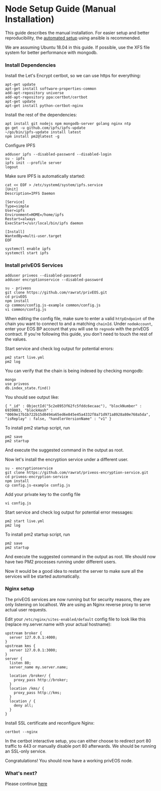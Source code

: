 # Node Setup Guide (Manual Installation)

This guide describes the manual installation. For easier setup and better reproducibility, the [automated setup](https://github.com/rawrat/priveos-automation) using ansible is recommended.

We are assuming Ubuntu 18.04 in this guide. If possible, use the XFS file system for better performance with mongodb. 

### Install Dependencies

Install the Let's Encrypt certbot, so we can use https for everything:

    apt-get update
    apt-get install software-properties-common
    add-apt-repository universe
    add-apt-repository ppa:certbot/certbot
    apt-get update
    apt-get install python-certbot-nginx
    
Install the rest of the dependencies:
    
    apt install git nodejs npm mongodb-server golang nginx ntp
    go get -u github.com/ipfs/ipfs-update
    ~/go/bin/ipfs-update install latest
    npm install pm2@latest -g

Configure IPFS
  
    adduser ipfs --disabled-password --disabled-login
    su - ipfs
    ipfs init --profile server
    logout

Make sure IPFS is automatically started:

    cat << EOF > /etc/systemd/system/ipfs.service
    [Unit]
    Description=IPFS Daemon

    [Service]
    Type=simple
    User=ipfs
    Environment=HOME=/home/ipfs
    Restart=always
    ExecStart=/usr/local/bin/ipfs daemon

    [Install]
    WantedBy=multi-user.target
    EOF
    
    systemctl enable ipfs
    systemctl start ipfs
    
### Install privEOS Services

    adduser priveos --disabled-password
    adduser encryptionservice --disabled-password

    su - priveos
    git clone https://github.com/rawrat/privEOS.git
    cd privEOS
    npm install
    cp common/config.js-example common/config.js
    vi common/config.js
    
When editing the config file, make sure to enter a valid `httpEndpoint` of the chain you want to connect to and a matching `chainId`. Under `nodeAccount`, enter your EOS BP account that you will use to `regnode` with the privEOS contract. If you're following this guide, you don't need to touch the rest of the values.

Start service and check log output for potential errors:

    pm2 start live.yml
    pm2 log
    
You can verify that the chain is being indexed by checking mongodb:

    mongo
    use priveos
    db.index_state.find()

You should see output like:
```
{ "_id" : ObjectId("5c2e8953f62fc5fddc6ecaac"), "blockNumber" : 6939003, "blockHash" : "0069e17b1b722b15d0494a65ed6e845e45a4332f8a71d971a8928a80e768a5da", "isReplay" : false, "handlerVersionName" : "v1" }
```
To install pm2 startup script, run

    pm2 save
    pm2 startup
And execute the suggested command in the output as root.

Now let's install the encryption service under a different user.

    su - encryptionservice 
    git clone https://github.com/rawrat/priveos-encryption-service.git
    cd priveos-encryption-service
    npm install
    cp config.js-example config.js
Add your private key to the config file

    vi config.js
Start service and check log output for potential error messages:

    pm2 start live.yml
    pm2 log
    
To install pm2 startup script, run

    pm2 save
    pm2 startup
And execute the suggested command in the output as root. We should now have two PM2 processes running under different users.

Now it would be a good idea to restart the server to make sure all the services will be started automatically.

### Nginx setup
The privEOS services are now running but for security reasons, they are only listening on localhost. We are using an Nginx reverse proxy to serve actual user requests. 

Edit your `/etc/nginx/sites-enabled/default` config file to look like this (replace my.server.name with your actual hostname):  
    
    upstream broker {
      server 127.0.0.1:4000;
    }
    upstream kms {
      server 127.0.0.1:3000;
    }
    server {
      listen 80;
      server_name my.server.name;

      location /broker/ {
        proxy_pass http://broker;
      }
      location /kms/ {
        proxy_pass http://kms;
      }
      location / {
        deny all;
      }
    }
Install SSL certificate and reconfigure Nginx:

    certbot --nginx
    
In the certbot interactive setup, you can either choose to redirect port 80 traffic to 443 or manually disable port 80 afterwards. We should be running an SSL-only service.
  
Congratulations! You should now have a working privEOS node.
    
### What's next?
Please continue [here](https://github.com/rawrat/privEOS#registering-your-node)


